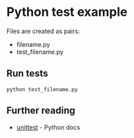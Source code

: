 # Python test example

Files are created as pairs:

- filename.py
- test_filename.py

## Run tests

`python test_filename.py`

## Further reading

- [unittest](https://docs.python.org/3/library/unittest.html) - Python docs
